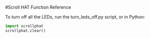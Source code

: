 #Scroll HAT Function Reference

To turn off all the LEDs, run the turn_leds_off.py script, or in Python:

```python
import scrollphat
scrollphat.clear()
```
